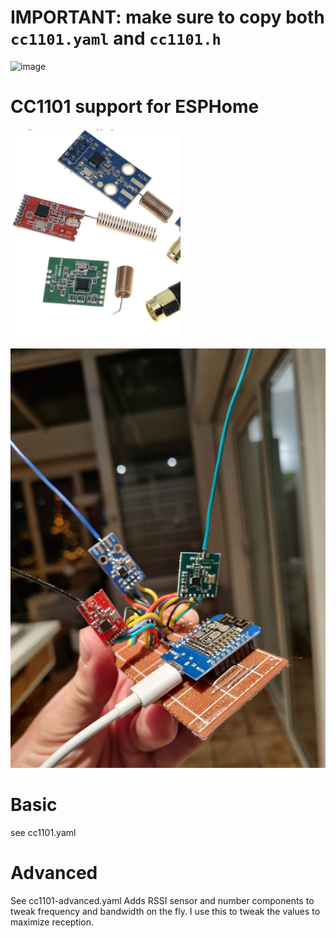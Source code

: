 # IMPORTANT: make sure to copy both `cc1101.yaml` and `cc1101.h`

![image](https://esphome.io/_images/made-for-esphome-black-on-white.svg)
# CC1101 support for ESPHome
![image](./cc1101-variants.png)


![image](./3-receivers-in-node.jpeg)



# Basic
see cc1101.yaml

# Advanced
See cc1101-advanced.yaml
Adds RSSI sensor and number components to tweak frequency and bandwidth on the fly.
I use this to tweak the values to maximize reception.


